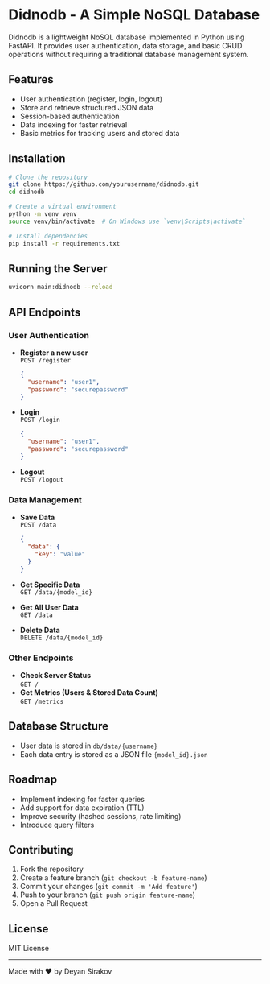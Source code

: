 # Didnodb - A Simple NoSQL Database

Didnodb is a lightweight NoSQL database implemented in Python using FastAPI. It provides user authentication, data storage, and basic CRUD operations without requiring a traditional database management system.

## Features
- User authentication (register, login, logout)
- Store and retrieve structured JSON data
- Session-based authentication
- Data indexing for faster retrieval
- Basic metrics for tracking users and stored data

## Installation
```sh
# Clone the repository
git clone https://github.com/yourusername/didnodb.git
cd didnodb

# Create a virtual environment
python -m venv venv
source venv/bin/activate  # On Windows use `venv\Scripts\activate`

# Install dependencies
pip install -r requirements.txt
```

## Running the Server
```sh
uvicorn main:didnodb --reload
```

## API Endpoints
### User Authentication
- **Register a new user**  
  `POST /register`
  ```json
  {
    "username": "user1",
    "password": "securepassword"
  }
  ```

- **Login**  
  `POST /login`
  ```json
  {
    "username": "user1",
    "password": "securepassword"
  }
  ```

- **Logout**  
  `POST /logout`

### Data Management
- **Save Data**  
  `POST /data`
  ```json
  {
    "data": {
      "key": "value"
    }
  }
  ```

- **Get Specific Data**  
  `GET /data/{model_id}`

- **Get All User Data**  
  `GET /data`

- **Delete Data**  
  `DELETE /data/{model_id}`

### Other Endpoints
- **Check Server Status**  
  `GET /`
- **Get Metrics (Users & Stored Data Count)**  
  `GET /metrics`

## Database Structure
- User data is stored in `db/data/{username}`
- Each data entry is stored as a JSON file `{model_id}.json`

## Roadmap
- Implement indexing for faster queries
- Add support for data expiration (TTL)
- Improve security (hashed sessions, rate limiting)
- Introduce query filters

## Contributing
1. Fork the repository
2. Create a feature branch (`git checkout -b feature-name`)
3. Commit your changes (`git commit -m 'Add feature'`)
4. Push to your branch (`git push origin feature-name`)
5. Open a Pull Request

## License
MIT License

---
Made with ❤️ by Deyan Sirakov